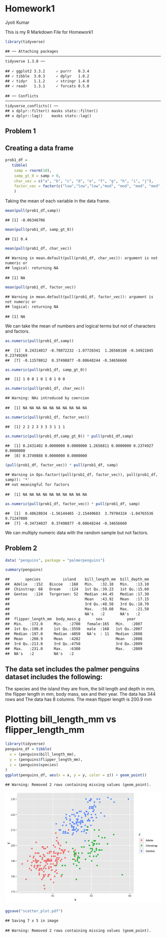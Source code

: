 Homework1
================
Jyoti Kumar

This is my R Markdown File for Homework1

``` r
library(tidyverse)
```

    ## ── Attaching packages ──────────────────────────────────────────────────────────────────────── tidyverse 1.3.0 ──

    ## ✓ ggplot2 3.3.2     ✓ purrr   0.3.4
    ## ✓ tibble  3.0.3     ✓ dplyr   1.0.2
    ## ✓ tidyr   1.1.2     ✓ stringr 1.4.0
    ## ✓ readr   1.3.1     ✓ forcats 0.5.0

    ## ── Conflicts ─────────────────────────────────────────────────────────────────────────── tidyverse_conflicts() ──
    ## x dplyr::filter() masks stats::filter()
    ## x dplyr::lag()    masks stats::lag()

## Problem 1

## Creating a data frame

``` r
prob1_df =  
   tibble(
    samp = rnorm(10),
    samp_gt_0 = samp > 0,
    char_vec = c("a", "b", "c", "d", "e", "f", "g", "h", "i", "j"),
    factor_vec = factor(c("low","low","low","mod", "mod", "mod", "mod", "high", "high", "high")),
    )
```

Taking the mean of each variable in the data frame.

``` r
mean(pull(prob1_df,samp))
```

    ## [1] -0.06346706

``` r
mean(pull(prob1_df, samp_gt_0))
```

    ## [1] 0.4

``` r
mean(pull(prob1_df, char_vec))
```

    ## Warning in mean.default(pull(prob1_df, char_vec)): argument is not numeric or
    ## logical: returning NA

    ## [1] NA

``` r
mean(pull(prob1_df, factor_vec))
```

    ## Warning in mean.default(pull(prob1_df, factor_vec)): argument is not numeric or
    ## logical: returning NA

    ## [1] NA

We can take the mean of numbers and logical terms but not of characters
and factors.

``` r
as.numeric(pull(prob1_df,samp))
```

    ##  [1]  0.24314017 -0.78072232 -1.07720341  1.26568108 -0.34921845  0.23749269
    ##  [7] -0.11578012  0.37498877 -0.08648244 -0.34656660

``` r
as.numeric(pull(prob1_df, samp_gt_0))
```

    ##  [1] 1 0 0 1 0 1 0 1 0 0

``` r
as.numeric(pull(prob1_df, char_vec))
```

    ## Warning: NAs introduced by coercion

    ##  [1] NA NA NA NA NA NA NA NA NA NA

``` r
as.numeric(pull(prob1_df, factor_vec))
```

    ##  [1] 2 2 2 3 3 3 3 1 1 1

``` r
as.numeric(pull(prob1_df,samp_gt_0)) * pull(prob1_df,samp)
```

    ##  [1] 0.2431402 0.0000000 0.0000000 1.2656811 0.0000000 0.2374927 0.0000000
    ##  [8] 0.3749888 0.0000000 0.0000000

``` r
(pull(prob1_df, factor_vec)) * pull(prob1_df, samp)
```

    ## Warning in Ops.factor((pull(prob1_df, factor_vec)), pull(prob1_df, samp)): '*'
    ## not meaningful for factors

    ##  [1] NA NA NA NA NA NA NA NA NA NA

``` r
as.numeric(pull(prob1_df, factor_vec)) * pull(prob1_df, samp)
```

    ##  [1]  0.48628034 -1.56144465 -2.15440683  3.79704324 -1.04765536  0.71247808
    ##  [7] -0.34734037  0.37498877 -0.08648244 -0.34656660

We can multiply numeric data with the random sample but not factors.

## Problem 2

``` r
data( "penguins", package = "palmerpenguins")
```

``` r
summary(penguins)
```

    ##       species          island    bill_length_mm  bill_depth_mm  
    ##  Adelie   :152   Biscoe   :168   Min.   :32.10   Min.   :13.10  
    ##  Chinstrap: 68   Dream    :124   1st Qu.:39.23   1st Qu.:15.60  
    ##  Gentoo   :124   Torgersen: 52   Median :44.45   Median :17.30  
    ##                                  Mean   :43.92   Mean   :17.15  
    ##                                  3rd Qu.:48.50   3rd Qu.:18.70  
    ##                                  Max.   :59.60   Max.   :21.50  
    ##                                  NA's   :2       NA's   :2      
    ##  flipper_length_mm  body_mass_g       sex           year     
    ##  Min.   :172.0     Min.   :2700   female:165   Min.   :2007  
    ##  1st Qu.:190.0     1st Qu.:3550   male  :168   1st Qu.:2007  
    ##  Median :197.0     Median :4050   NA's  : 11   Median :2008  
    ##  Mean   :200.9     Mean   :4202                Mean   :2008  
    ##  3rd Qu.:213.0     3rd Qu.:4750                3rd Qu.:2009  
    ##  Max.   :231.0     Max.   :6300                Max.   :2009  
    ##  NA's   :2         NA's   :2

## The data set includes the palmer penguins dataset includes the following:

The species and the island they are from, the bill length and depth in
mm, the flipper length in mm, body mass, sex and their year. The data
has 344 rows and The data has 8 columns. The mean flipper length is
200.9 mm

# Plotting bill\_length\_mm vs flipper\_length\_mm

``` r
library(tidyverse)
penguins_df = tibble(
  x = (penguins$bill_length_mm),
  y = (penguins$flipper_length_mm),
  z = (penguins$species)
)
ggplot(penguins_df, aes(x = x, y = y, color = z)) + geom_point()
```

    ## Warning: Removed 2 rows containing missing values (geom_point).

![](p8105_hw1_jk4443_files/figure-gfm/unnamed-chunk-5-1.png)<!-- -->

``` r
ggsave("scatter_plot.pdf")
```

    ## Saving 7 x 5 in image

    ## Warning: Removed 2 rows containing missing values (geom_point).
